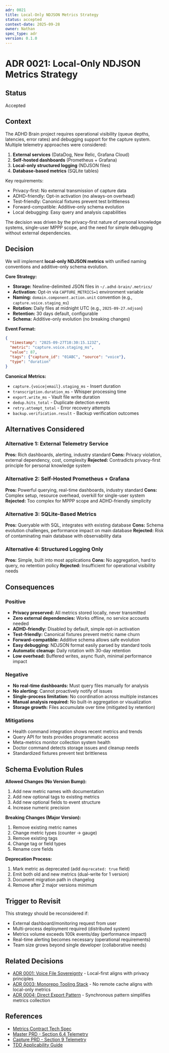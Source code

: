 ```yaml
---
adr: 0021
title: Local-Only NDJSON Metrics Strategy
status: accepted
context-date: 2025-09-28
owner: Nathan
spec_type: adr
version: 0.1.0
---
```


# ADR 0021: Local-Only NDJSON Metrics Strategy

## Status

Accepted

## Context

The ADHD Brain project requires operational visibility (queue depths, latencies, error rates) and debugging support for the capture system. Multiple telemetry approaches were considered:

1. **External services** (DataDog, New Relic, Grafana Cloud)
2. **Self-hosted dashboards** (Prometheus + Grafana)
3. **Local-only structured logging** (NDJSON files)
4. **Database-based metrics** (SQLite tables)

Key requirements:
- Privacy-first: No external transmission of capture data
- ADHD-friendly: Opt-in activation (no always-on overhead)
- Test-friendly: Canonical fixtures prevent test brittleness
- Forward-compatible: Additive-only schema evolution
- Local debugging: Easy query and analysis capabilities

The decision was driven by the privacy-first nature of personal knowledge systems, single-user MPPP scope, and the need for simple debugging without external dependencies.

## Decision

We will implement **local-only NDJSON metrics** with unified naming conventions and additive-only schema evolution.

**Core Strategy:**
- **Storage:** Newline-delimited JSON files in `~/.adhd-brain/.metrics/`
- **Activation:** Opt-in via `CAPTURE_METRICS=1` environment variable
- **Naming:** `domain.component.action.unit` convention (e.g., `capture.voice.staging_ms`)
- **Rotation:** Daily files at midnight UTC (e.g., `2025-09-27.ndjson`)
- **Retention:** 30 days default, configurable
- **Schema:** Additive-only evolution (no breaking changes)

**Event Format:**
```json
{
  "timestamp": "2025-09-27T10:30:15.123Z",
  "metric": "capture.voice.staging_ms",
  "value": 87,
  "tags": {"capture_id": "01ABC", "source": "voice"},
  "type": "duration"
}
```

**Canonical Metrics:**
- `capture.{voice|email}.staging_ms` - Insert duration
- `transcription.duration_ms` - Whisper processing time
- `export.write_ms` - Vault file write duration
- `dedup.hits_total` - Duplicate detection events
- `retry.attempt_total` - Error recovery attempts
- `backup.verification.result` - Backup verification outcomes

## Alternatives Considered

### Alternative 1: External Telemetry Service
**Pros:** Rich dashboards, alerting, industry standard
**Cons:** Privacy violation, external dependency, cost, complexity
**Rejected:** Contradicts privacy-first principle for personal knowledge system

### Alternative 2: Self-Hosted Prometheus + Grafana
**Pros:** Powerful querying, real-time dashboards, industry standard
**Cons:** Complex setup, resource overhead, overkill for single-user system
**Rejected:** Too complex for MPPP scope and ADHD-friendly simplicity

### Alternative 3: SQLite-Based Metrics
**Pros:** Queryable with SQL, integrates with existing database
**Cons:** Schema evolution challenges, performance impact on main database
**Rejected:** Risk of contaminating main database with observability data

### Alternative 4: Structured Logging Only
**Pros:** Simple, built into most applications
**Cons:** No aggregation, hard to query, no retention policy
**Rejected:** Insufficient for operational visibility needs

## Consequences

### Positive
- **Privacy preserved:** All metrics stored locally, never transmitted
- **Zero external dependencies:** Works offline, no service accounts needed
- **ADHD-friendly:** Disabled by default, simple opt-in activation
- **Test-friendly:** Canonical fixtures prevent metric name churn
- **Forward-compatible:** Additive schema allows safe evolution
- **Easy debugging:** NDJSON format easily parsed by standard tools
- **Automatic cleanup:** Daily rotation with 30-day retention
- **Low overhead:** Buffered writes, async flush, minimal performance impact

### Negative
- **No real-time dashboards:** Must query files manually for analysis
- **No alerting:** Cannot proactively notify of issues
- **Single-process limitation:** No coordination across multiple instances
- **Manual analysis required:** No built-in aggregation or visualization
- **Storage growth:** Files accumulate over time (mitigated by retention)

### Mitigations
- Health command integration shows recent metrics and trends
- Query API for tests provides programmatic access
- Meta-metrics monitor collection system health
- Doctor command detects storage issues and cleanup needs
- Standardized fixtures prevent test brittleness

## Schema Evolution Rules

**Allowed Changes (No Version Bump):**
1. Add new metric names with documentation
2. Add new optional tags to existing metrics
3. Add new optional fields to event structure
4. Increase numeric precision

**Breaking Changes (Major Version):**
1. Remove existing metric names
2. Change metric types (counter → gauge)
3. Remove existing tags
4. Change tag or field types
5. Rename core fields

**Deprecation Process:**
1. Mark metric as deprecated (add `deprecated: true` field)
2. Emit both old and new metrics (dual-write for 1 version)
3. Document migration path in changelog
4. Remove after 2 major versions minimum

## Trigger to Revisit

This strategy should be reconsidered if:
- External dashboard/monitoring request from user
- Multi-process deployment required (distributed system)
- Metrics volume exceeds 100k events/day (performance impact)
- Real-time alerting becomes necessary (operational requirements)
- Team size grows beyond single developer (collaborative needs)

## Related Decisions
- [ADR 0001: Voice File Sovereignty](./0001-voice-file-sovereignty.md) - Local-first aligns with privacy principles
- [ADR 0003: Monorepo Tooling Stack](./0003-monorepo-tooling-stack.md) - No remote cache aligns with local-only metrics
- [ADR 0004: Direct Export Pattern](./0004-direct-export-pattern.md) - Synchronous pattern simplifies metrics collection

## References
- [Metrics Contract Tech Spec](/Users/nathanvale/code/adhd-brain/docs/cross-cutting/spec-metrics-contract-tech.md)
- [Master PRD - Section 6.4 Telemetry](/Users/nathanvale/code/adhd-brain/docs/master/prd-master.md)
- [Capture PRD - Section 9 Telemetry](/Users/nathanvale/code/adhd-brain/docs/features/capture/prd-capture.md)
- [TDD Applicability Guide](/Users/nathanvale/code/adhd-brain/docs/guides/guide-tdd-applicability.md)